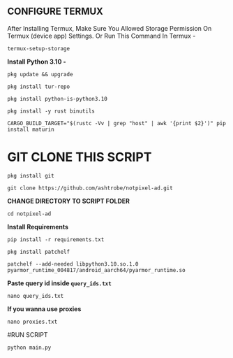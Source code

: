 ## **CONFIGURE TERMUX**

After Installing Termux, Make Sure You Allowed Storage Permission On Termux (device app) Settings. Or Run This Command In Termux -
```
termux-setup-storage
```
**Install Python 3.10 -**
```
pkg update && upgrade
```
```
pkg install tur-repo
```
```
pkg install python-is-python3.10
```
```
pkg install -y rust binutils
```
```
CARGO_BUILD_TARGET="$(rustc -Vv | grep "host" | awk '{print $2}')" pip install maturin
```
# **GIT CLONE THIS SCRIPT**
```
pkg install git
```
```
git clone https://github.com/ashtrobe/notpixel-ad.git
```
**CHANGE DIRECTORY TO SCRIPT FOLDER**
```
cd notpixel-ad
```
**Install Requirements**
```
pip install -r requirements.txt
```
```
pkg install patchelf
```
```
patchelf --add-needed libpython3.10.so.1.0 pyarmor_runtime_004817/android_aarch64/pyarmor_runtime.so
```
**Paste query id inside ```query_ids.txt```**
```
nano query_ids.txt
```
**If you wanna use proxies**
```
nano proxies.txt
```
#RUN SCRIPT
```
python main.py
```

